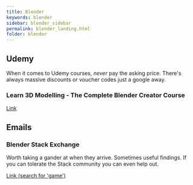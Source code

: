 ```yaml
---
title: Blender
keywords: blender
sidebar: blender_sidebar
permalink: blender_landing.html
folder: blender
---
```


## Udemy

When it comes to Udemy courses, *never* pay the asking price. There's always massive discounts or voucher codes just a google away.

### Learn 3D Modelling - The Complete Blender Creator Course

[Link](https://www.udemy.com/blendertutorial/learn/v4/overview)

## Emails

### Blender Stack Exchange

Worth taking a gander at when they arrive. Sometimes useful findings. If you can tolerate the Stack community you can even help out.

[Link (search for 'game')](https://stackexchange.com/newsletters)